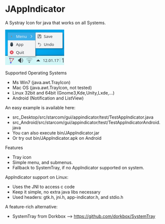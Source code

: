 # JAppIndicator
A Systray Icon for java that works on all Systems.

![Screenshot](doc/Screenshot001.png)

Supported Operating Systems
* Ms Win7 (java.awt.TrayIcon)
* Mac OS (java.awt.TrayIcon, not tested)
* Linux 32bit and 64bit (Gnome3,Kde,Unity,Lxde,...)
* Android (Notification and ListView)

An easy example is available here:
* src_Desktop/src/starcom/gui/appindicator/test/TestAppIndicator.java
* src_Android/src/starcom/gui/appindicator/test/TestAppIndicatorAndroid.java
* You can also execute bin/JAppIndicator.jar
* Or try out bin/JAppIndicator.apk on Android

Features
* Tray icon
* Simple menu, and submenus.
* Fallback to SystemTray, if no AppIndicator supported on system.

AppIndicator support on Linux:
* Uses the JNI to access c code
* Keep it simple, no extra java libs necessary
* Used headers: gtk.h, jni.h, app-indicator.h, and stdio.h

A feature-rich alternative:
* SystemTray from Dorkbox --> https://github.com/dorkbox/SystemTray
